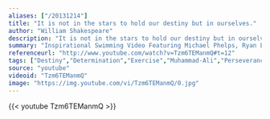 ```yaml
---
aliases: ["/20131214"]
title: "It is not in the stars to hold our destiny but in ourselves."
author: "William Shakespeare"
description: "It is not in the stars to hold our destiny but in ourselves. - William Shakespeare quotes from GetInspired365.com"
summary: "Inspirational Swimming Video Featuring Michael Phelps, Ryan Lochte, Ian Thorpe, Cesar Cielo, Alain Bernard, James Magnusson, Nathan Adrian.  Rise and shine."
referenceurl: "http://www.youtube.com/watch?v=Tzm6TEManmQ#t=12"
tags: ["Destiny","Determination","Exercise","Muhammad-Ali","Perseverance","Sport",]
source: "youtube"
videoid: "Tzm6TEManmQ"
image: "https://img.youtube.com/vi/Tzm6TEManmQ/0.jpg"
---
```


{{< youtube Tzm6TEManmQ >}}
